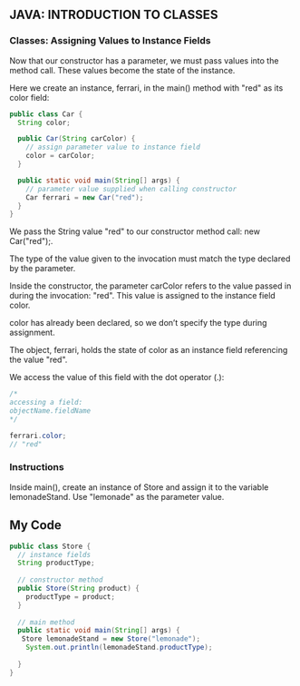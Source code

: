 ## JAVA: INTRODUCTION TO CLASSES

### Classes: Assigning Values to Instance Fields

Now that our constructor has a parameter, we must pass values into the method call. These values become the state of the instance.

Here we create an instance, ferrari, in the main() method with "red" as its color field:
```java
public class Car {
  String color;

  public Car(String carColor) {
    // assign parameter value to instance field
    color = carColor;
  }

  public static void main(String[] args) {
    // parameter value supplied when calling constructor
    Car ferrari = new Car("red");
  }
}
```
We pass the String value "red" to our constructor method call: new Car("red");.

The type of the value given to the invocation must match the type declared by the parameter.

Inside the constructor, the parameter carColor refers to the value passed in during the invocation: "red". This value is assigned to the instance field color.

color has already been declared, so we don’t specify the type during assignment.

The object, ferrari, holds the state of color as an instance field referencing the value "red".

We access the value of this field with the dot operator (.):
```java
/*
accessing a field:
objectName.fieldName
*/

ferrari.color;
// "red"
```
### Instructions

Inside main(), create an instance of Store and assign it to the variable lemonadeStand. Use "lemonade" as the parameter value.

## My Code
```java
public class Store {
  // instance fields
  String productType;
  
  // constructor method
  public Store(String product) {
    productType = product;
  }
  
  // main method
  public static void main(String[] args) {
   Store lemonadeStand = new Store("lemonade");
    System.out.println(lemonadeStand.productType);
    
  }
}
```
